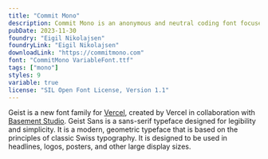 ```yaml
---
title: "Commit Mono"
description: Commit Mono is an anonymous and neutral coding font focused on creating a better reading experience.
pubDate: 2023-11-30
foundry: "Eigil Nikolajsen"
foundryLink: "Eigil Nikolajsen"
downloadLink: "https://commitmono.com"
font: "CommitMono VariableFont.ttf"
tags: ["mono"]
styles: 9
variable: true
license: "SIL Open Font License, Version 1.1"
---
```


Geist is a new font family for [Vercel](https://vercel.com/design), created by Vercel in collaboration with [Basement Studio](https://basement.studio/). Geist Sans is a sans-serif typeface designed for legibility and simplicity. It is a modern, geometric typeface that is based on the principles of classic Swiss typography. It is designed to be used in headlines, logos, posters, and other large display sizes.
